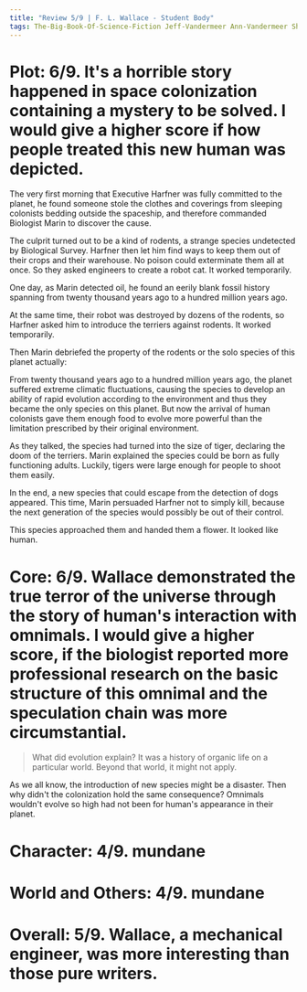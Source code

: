 ```yaml
---
title: "Review 5/9 | F. L. Wallace - Student Body"
tags: The-Big-Book-Of-Science-Fiction Jeff-Vandermeer Ann-Vandermeer Short-Story Novelette Science-Fiction 1915-2004 1953
---
```


# Plot: 6/9. It's a horrible story happened in space colonization containing a mystery to be solved. I would give a higher score if how people treated this new human was depicted.
The very first morning that Executive Harfner was fully committed to the planet, he found someone stole the clothes and coverings from sleeping colonists bedding outside the spaceship, and therefore commanded Biologist Marin to discover the cause.

The culprit turned out to be a kind of rodents, a strange species undetected by Biological Survey. Harfner then let him find ways to keep them out of their crops and their warehouse. No poison could exterminate them all at once. So they asked engineers to create a robot cat. It worked temporarily.

One day, as Marin detected oil, he found an eerily blank fossil history spanning from twenty thousand years ago to a hundred million years ago.

At the same time, their robot was destroyed by dozens of the rodents, so Harfner asked him to introduce the terriers against rodents. It worked temporarily.

Then Marin debriefed the property of the rodents or the solo species of this planet actually:

From twenty thousand years ago to a hundred million years ago, the planet suffered extreme climatic fluctuations, causing the species to develop an ability of rapid evolution according to the environment and thus they became the only species on this planet. But now the arrival of human colonists gave them enough food to evolve more powerful than the limitation prescribed by their original environment.

As they talked, the species had turned into the size of tiger, declaring the doom of the terriers. Marin explained the species could be born as fully functioning adults. Luckily, tigers were large enough for people to shoot them easily.

In the end, a new species that could escape from the detection of dogs appeared. This time, Marin persuaded Harfner not to simply kill, because the next generation of the species would possibly be out of their control. 

This species approached them and handed them a flower. It looked like human.


# Core: 6/9.  Wallace demonstrated the true terror of the universe through the story of human's interaction with omnimals. I would give a higher score, if the biologist reported more professional research on the basic structure of this omnimal and the speculation chain was more circumstantial.
> What did evolution explain? It was a history of organic life on a particular world. Beyond that world, it might not apply.

As we all know, the introduction of new species might be a disaster. Then why didn't the colonization hold the same consequence? Omnimals wouldn't evolve so high had not been for human's appearance in their planet.

# Character: 4/9. mundane



# World and Others: 4/9. mundane



# Overall: 5/9. Wallace, a mechanical engineer, was more interesting than those pure writers.


